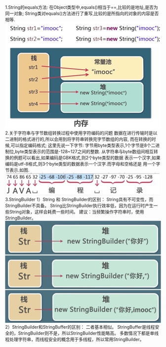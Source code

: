  1.String的equals方法:
   在Object类型中,equals()相当于==,比较的是地址,是否为同一对象;
 String类对equals()方法进行了重写,比较的是所指向的对象的内容是否相等.
   ![avator](../images/String2.png)
 2.关于字符串与字节数组转换过程中使用字符编码的问题
   数据在进行传输时是以二进制的格式进行的,所以会用到将字符串转换完字节数组的内容,
 而在转换的时候,可以指定编码格式;
   这里先说一下字节:
   字节用byte类型表示,1个字节是8个二进制位,byte类型表示的范围是-128~127之间的整数.
   从字符串与byte数组间相互转换的例题可以看出,如果编码是GBK格式,则2个byte类型的数据
   表示一个汉字,如果编码是utf-8格式,则3个byte类型的数据表示一个汉字.而字母和空格还是
   用一个字节表示.如图.
   ![avator](../images/String1.png)
 3.StringBuilder
 1）String 和 StringBuilder的区别：
     String具有不可变性，而StringBuilder不具备。
     String比StringBuilder执行效率低，因为在运行时产生一些String对象，这样会耗费一些时间。
     建议：当频繁操作字符串时，使用StringBuilder。
   ![avator](../images/sb1.png)
   ![avator](../images/sb2.png)
   ![avator](../images/sb3.png)
 2）StringBuilder和StringBuffer的区别：
    二者基本相似。
    StringBuffer是线程安全的，StringBuilder则不是，所以StringBuilder性能略高。
    多数情况下都是单线程处理字符串，而线程安全的概念用于多线程，所以常用StringBuilder。
    